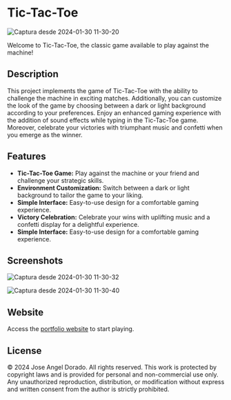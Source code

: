 # Tic-Tac-Toe
![Captura desde 2024-01-30 11-30-20](https://github.com/Joselete77/TresEnRaya/assets/71654543/72f1ee8c-e718-4138-a1a3-f36038a5067f)

Welcome to Tic-Tac-Toe, the classic game available to play against the machine!

## Description

This project implements the game of Tic-Tac-Toe with the ability to challenge the machine in exciting matches. Additionally, you can customize the look of the game by choosing between a dark or light background according to your preferences. Enjoy an enhanced gaming experience with the addition of sound effects while typing in the Tic-Tac-Toe game. Moreover, celebrate your victories with triumphant music and confetti when you emerge as the winner.

## Features

- **Tic-Tac-Toe Game:** Play against the machine or your friend and challenge your strategic skills.
- **Environment Customization:** Switch between a dark or light background to tailor the game to your liking.
- **Simple Interface:** Easy-to-use design for a comfortable gaming experience.
- **Victory Celebration:** Celebrate your wins with uplifting music and a confetti display for a delightful experience.
- **Simple Interface:** Easy-to-use design for a comfortable gaming experience.

## Screenshots
![Captura desde 2024-01-30 11-30-32](https://github.com/Joselete77/TresEnRaya/assets/71654543/ef82dfc7-8ccc-4afe-a808-112d3b282ea8)

![Captura desde 2024-01-30 11-30-40](https://github.com/Joselete77/TresEnRaya/assets/71654543/3e02dda4-b69c-4d4c-aa36-8a041539e5bc)

## Website

Access the [portfolio website](https://joselete77.github.io/TresEnRaya/) to start playing.

## License

© 2024 Jose Angel Dorado. All rights reserved. This work is protected by copyright laws and is provided for personal and non-commercial use only. Any unauthorized reproduction, distribution, or modification without express and written consent from the author is strictly prohibited.
